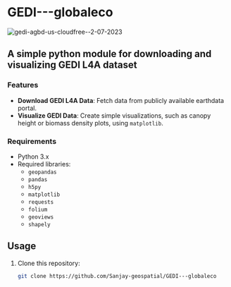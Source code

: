 # GEDI---globaleco
![gedi-agbd-us-cloudfree--2-07-2023](https://github.com/user-attachments/assets/f3bdecc6-951d-4cb3-9cbb-81276e99f559)
## A simple python module for downloading and visualizing GEDI L4A dataset

### Features

- **Download GEDI L4A Data**: Fetch data from publicly available earthdata portal.
- **Visualize GEDI Data**: Create simple visualizations, such as canopy height or biomass density plots, using `matplotlib`.

### Requirements

- Python 3.x
- Required libraries:
  - `geopandas`
  - `pandas`
  - `h5py`
  - `matplotlib`
  - `requests`
  - `folium`
  - `geoviews`
  - `shapely`

## Usage

1. Clone this repository:
   ```bash
   git clone https://github.com/Sanjay-geospatial/GEDI---globaleco
